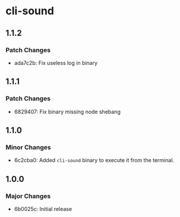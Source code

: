 # cli-sound

## 1.1.2

### Patch Changes

- ada7c2b: Fix useless log in binary

## 1.1.1

### Patch Changes

- 6829407: Fix binary missing node shebang

## 1.1.0

### Minor Changes

- 6c2cba0: Added `cli-sound` binary to execute it from the terminal.

## 1.0.0

### Major Changes

- 6b0025c: Initial release
